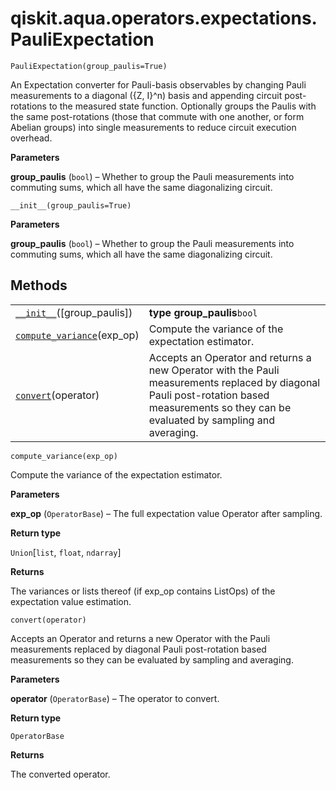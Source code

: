 <span id="qiskit-aqua-operators-expectations-pauliexpectation" />

# qiskit.aqua.operators.expectations.PauliExpectation

<span id="undefined" />

`PauliExpectation(group_paulis=True)`

An Expectation converter for Pauli-basis observables by changing Pauli measurements to a diagonal (\{Z, I}^n) basis and appending circuit post-rotations to the measured state function. Optionally groups the Paulis with the same post-rotations (those that commute with one another, or form Abelian groups) into single measurements to reduce circuit execution overhead.

**Parameters**

**group\_paulis** (`bool`) – Whether to group the Pauli measurements into commuting sums, which all have the same diagonalizing circuit.

<span id="undefined" />

`__init__(group_paulis=True)`

**Parameters**

**group\_paulis** (`bool`) – Whether to group the Pauli measurements into commuting sums, which all have the same diagonalizing circuit.

## Methods

|                                                                                                                                                                             |                                                                                                                                                                                            |
| --------------------------------------------------------------------------------------------------------------------------------------------------------------------------- | ------------------------------------------------------------------------------------------------------------------------------------------------------------------------------------------ |
| [`__init__`](#qiskit.aqua.operators.expectations.PauliExpectation.__init__ "qiskit.aqua.operators.expectations.PauliExpectation.__init__")(\[group\_paulis])                | **type group\_paulis**`bool`                                                                                                                                                               |
| [`compute_variance`](#qiskit.aqua.operators.expectations.PauliExpectation.compute_variance "qiskit.aqua.operators.expectations.PauliExpectation.compute_variance")(exp\_op) | Compute the variance of the expectation estimator.                                                                                                                                         |
| [`convert`](#qiskit.aqua.operators.expectations.PauliExpectation.convert "qiskit.aqua.operators.expectations.PauliExpectation.convert")(operator)                           | Accepts an Operator and returns a new Operator with the Pauli measurements replaced by diagonal Pauli post-rotation based measurements so they can be evaluated by sampling and averaging. |

<span id="undefined" />

`compute_variance(exp_op)`

Compute the variance of the expectation estimator.

**Parameters**

**exp\_op** (`OperatorBase`) – The full expectation value Operator after sampling.

**Return type**

`Union`\[`list`, `float`, `ndarray`]

**Returns**

The variances or lists thereof (if exp\_op contains ListOps) of the expectation value estimation.

<span id="undefined" />

`convert(operator)`

Accepts an Operator and returns a new Operator with the Pauli measurements replaced by diagonal Pauli post-rotation based measurements so they can be evaluated by sampling and averaging.

**Parameters**

**operator** (`OperatorBase`) – The operator to convert.

**Return type**

`OperatorBase`

**Returns**

The converted operator.
